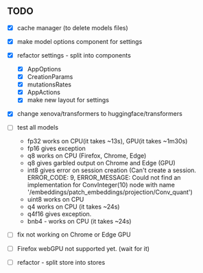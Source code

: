 ## TODO

* [x] cache manager (to delete models files)
* [x] make model options component for settings
* [x] refactor settings - split into components
    - [x] AppOptions
    - [x] CreationParams
    - [x] mutationsRates
    - [x] AppActions
    - [x] make new layout for settings
* [x] change xenova/transformers to huggingface/transformers
* [ ] test all models
    - fp32 works on CPU(it takes ~13s), GPU(it takes ~1m30s)
    - fp16 gives exception
    - q8 works on CPU (Firefox, Chrome, Edge)
    - q8 gives garbled output on Chrome and Edge (GPU)
    - int8 gives error on session creation (Can't create a session. ERROR_CODE: 9, ERROR_MESSAGE: Could not find an implementation for ConvInteger(10) node with name '/embeddings/patch_embeddings/projection/Conv_quant')
    - uint8 works on CPU
    - q4 works on CPU (it takes ~24s)
    - q4f16 gives exception.
    - bnb4 - works on CPU (it takes ~24s)
* [ ] fix not working on Chrome or Edge GPU
* [ ] Firefox webGPU not supported yet. (wait for it)

* [ ] refactor - split store into stores
